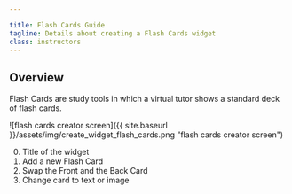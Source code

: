 ```yaml
---

title: Flash Cards Guide
tagline: Details about creating a Flash Cards widget
class: instructors
---
```



## Overview ##

Flash Cards are study tools in which a virtual tutor shows a standard deck of flash cards.

![flash cards creator screen]({{ site.baseurl }}/assets/img/create_widget_flash_cards.png "flash cards creator screen")

0. Title of the widget
0. Add a new Flash Card
0. Swap the Front and the Back Card
0. Change card to text or image
